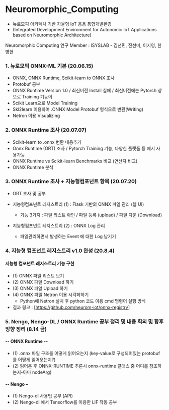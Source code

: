 # Neuromorphic_Computing
- 뉴로모픽 아키텍처 기반 자율형 IoT 응용 통합개발환경
- (Integrated Development Environment for Autonomic IoT Applications based on Neuromorphic Architecture)

Neuromorphic Computing 연구
Member : ISYSLAB - 김선민, 진선미, 이지영, 한병현


### 1. 뉴로모픽 ONNX-ML 기본 (20.06.15)
- ONNX, ONNX Runtime, Scikit-learn to ONNX 조사
- Protobuf 공부
- ONNX Runtime Version 1.0 / 최신버전 Install 실패 / 최신버전에는 Pytorch 상으로 Training 기능이 
- Scikit Learn으로 Model Training 
- Skl2learn 이용하여 .ONNX Model Protobuf 형식으로 변환(Writing)
- Netron 이용 Visualizing

### 2. ONNX Runtime 조사 (20.07.07)
- Scikit-learn to .onnx 변환 내용추가
- Onnx Runtime (ORT) 조사 / Pytorch Training 기능, 다양한 플랫폼 등 에서 사용가능
- ONNX Runtime vs Scikit-learn Benchmarks 비교 (연산자 비교)
- ONNX Runtime 분석

### 3. ONNX Runtime 조사 + 지능형컴포넌트 항목 (20.07.20)
- ORT 조사 및 공부
- 지능형컴포넌트 레지스트리 (1) : Flask 기반의 ONNX 파일 관리 (웹 UI)
  - 기능 3가지 : 파일 리스트 확인 / 파일 등록 (upload) / 파일 다운 (Download)
  
- 지능형컴포넌트 레지스트리 (2) : ONNX Log 관리
  - 파일관리하면서 발생하는 Event 에 대한 Log 남기기

### 4. 지능형 컴포넌트 레지스트리 v1.0 완성 (20.8.4)
#### 지능형 컴포넌트 레지스트리 기능 구현 
- (1) ONNX 파일 리스트 보기
- (2) ONNX 파일 Download 하기
- (3) ONNX 파일 Upload 하기
- (4) ONNX 파일 Netron 이용 시각화하기
  - Python에 Netron 설치 후 python 코드 이용 cmd 명령어 실행 방식
- 결과 링크 : [https://github.com/neurom-iot/onnx-registry]

### 5. Nengo, Nengo-DL / ONNX Runtime 공부 정리 및 내용 회의 및 향후방향 정리 (8.14 금)

#### -- ONNX Runtime --
- (1) .onnx 파일 구조를 어떻게 읽어오는지 (key-value로 구성되어있는 protobuf를 어떻게 읽어오는지?) 
- (2) 읽어온 후 ONNX-RUNTIME 추론시 onnx-runtime 클래스 중 어디를 참조하는지-아마 nodeArg)

#### -- Nengo –
- (1) Nengo-dl 사용법 공부 (API)
- (2) Nengo-dl 에서 Tensorflow를 이용한 LIF 작동 공부



